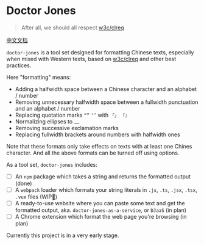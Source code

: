 # Doctor Jones
> After all, we should all respect [w3c/clreq](https://github.com/w3c/clreq)

[中文文档](./README.md)

`doctor-jones` is a tool set designed for formatting Chinese texts, especially when mixed with Western texts, based on [w3c/clreq](https://github.com/w3c/clreq) and other best practices.

Here "formatting" means:

* Adding a halfwidth space between a Chinese character and an alphabet / number
* Removing unnecessary halfwidth space between a fullwidth punctuation and an alphabet / number
* Replacing quotation marks `“”` `‘’` with `「」` `『』`
* Normalizing ellipses to `……`
* Removing successive exclamation marks
* Replacing fullwidth brackets around numbers with halfwidth ones

Note that these formats only take effects on texts with at least one Chines character. And all the above formats can be turned off using options.

As a tool set, `doctor-jones` includes:

* [ ] An `npm` package which takes a string and returns the formatted output (done)
* [ ] A `webpack` loader which formats your string literals in `.js`, `.ts`, `.jsx`, `.tsx`, `.vue` files (WIP🚧)
* [ ] A ready-to-use website where you can paste some text and get the formatted output, aka. `doctor-jones-as-a-service`, or `DJaaS` (in plan)
* [ ] A Chrome extension which format the web page you're browsing (in plan)

Currently this project is in a very early stage.
